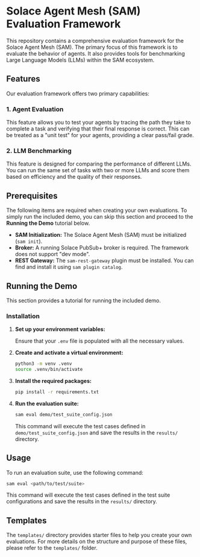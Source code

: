 # Solace Agent Mesh (SAM) Evaluation Framework

This repository contains a comprehensive evaluation framework for the Solace Agent Mesh (SAM). The primary focus of this framework is to evaluate the behavior of agents. It also provides tools for benchmarking Large Language Models (LLMs) within the SAM ecosystem.

## Features

Our evaluation framework offers two primary capabilities:

### 1. Agent Evaluation
This feature allows you to test your agents by tracing the path they take to complete a task and verifying that their final response is correct. This can be treated as a "unit test" for your agents, providing a clear pass/fail grade.

### 2. LLM Benchmarking
This feature is designed for comparing the performance of different LLMs. You can run the same set of tasks with two or more LLMs and score them based on efficiency and the quality of their responses.

## Prerequisites

The following items are required when creating your own evaluations. To simply run the included demo, you can skip this section and proceed to the **Running the Demo** tutorial below.

-   **SAM Initialization:** The Solace Agent Mesh (SAM) must be initialized (`sam init`).
-   **Broker:** A running Solace PubSub+ broker is required. The framework does not support "dev mode".
-   **REST Gateway:** The `sam-rest-gateway` plugin must be installed. You can find and install it using `sam plugin catalog`.

## Running the Demo

This section provides a tutorial for running the included demo.

### Installation

1.  **Set up your environment variables:**

    Ensure that your `.env` file is populated with all the necessary values.

3.  **Create and activate a virtual environment:**
    ```bash
    python3 -m venv .venv
    source .venv/bin/activate
    ```

4.  **Install the required packages:**
    ```bash
    pip install -r requirements.txt
    ```

5.  **Run the evaluation suite:**
    ```bash
    sam eval demo/test_suite_config.json
    ```
    This command will execute the test cases defined in `demo/test_suite_config.json` and save the results in the `results/` directory.

## Usage

To run an evaluation suite, use the following command:

```bash
sam eval <path/to/test/suite>
```

This command will execute the test cases defined in the test suite configurations and save the results in the `results/` directory.

## Templates

The `templates/` directory provides starter files to help you create your own evaluations. For more details on the structure and purpose of these files, please refer to the `templates/` folder.
